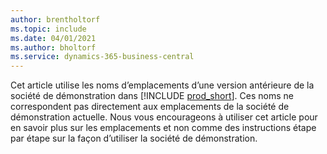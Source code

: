 ```yaml
---
author: brentholtorf
ms.topic: include
ms.date: 04/01/2021
ms.author: bholtorf
ms.service: dynamics-365-business-central
---
```

Cet article utilise les noms d’emplacements d’une version antérieure de la société de démonstration dans [!INCLUDE [prod_short](prod_short.md)]. Ces noms ne correspondent pas directement aux emplacements de la société de démonstration actuelle. Nous vous encourageons à utiliser cet article pour en savoir plus sur les emplacements et non comme des instructions étape par étape sur la façon d’utiliser la société de démonstration.
